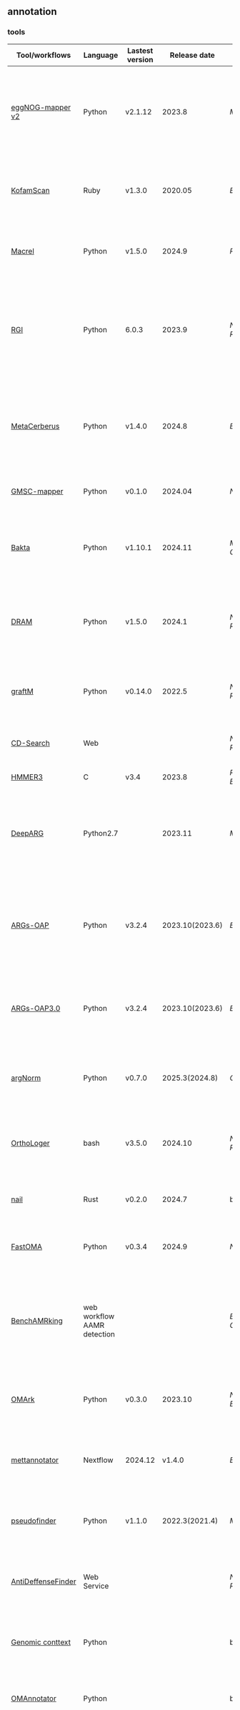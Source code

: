 ## annotation

### tools
| Tool/workflows | Language | Lastest version | Release date | Journal | Pub Date | Paper title | Notes |
| -------------- | -------- | --------------- | ------------ | ------- | -------- | ----------- | ----- |
| [eggNOG-mapper v2](https://github.com/eggnogdb/eggnog-mapper) | Python | v2.1.12 | 2023.8 | _Mol Biol Evol_ | 2021.10 | [eggNOG-mapper v2: functional annotation, orthology assignments, and domain prediction at the metagenomic scale](https://doi.org/10.1093/molbev/msab293)
| [KofamScan](https://www.genome.jp/ftp/tools/kofam_scan/) | Ruby | v1.3.0 | 2020.05 | _Bioinformatics_ | 2019.11 | [KofamKOALA: KEGG ortholog assignment based on profile HMM and adaptive score threshold](https://doi.org/10.1093/bioinformatics/btz859)
| [Macrel](https://github.com/BigDataBiology/macrel) | Python | v1.5.0 | 2024.9 | _PeerJ_ | 2020.12 | [Macrel: antimicrobial peptide screening in genomes and metagenomes](https://doi.org/10.7717/peerj.10555)
| [RGI](https://github.com/arpcard/rgi) | Python | 6.0.3 | 2023.9 | _Nucleic Acids Res_ | 2023.1 | [CARD 2023: expanded curation, support for machine learning, and resistome prediction at the Comprehensive Antibiotic Resistance Database](https://doi.org/10.1093/nar/gkac920)
| [MetaCerberus](https://github.com/raw-lab/metacerberus) | Python | v1.4.0 | 2024.8 | _Bioinformatics_ | 2024.2 | [MetaCerberus: distributed highly parallelized HMM-based processing for robust functional annotation across the tree of life](https://doi.org/10.1093/bioinformatics/btae119)
| [GMSC-mapper](https://github.com/BigDataBiology/GMSC-mapper) | Python | v0.1.0 | 2024.04 | _Nat Commun_ | 2024.08 | [A catalog of small proteins from the global microbiome](https://doi.org/10.1038/s41467-024-51894-6)
| [Bakta](https://github.com/oschwengers/bakta) | Python | v1.10.1 | 2024.11 | _Microb Genomics_ |  2021.11 | [Bakta: rapid and standardized annotation of bacterial genomes via alignment-free sequence identification](https://doi.org/10.1099/mgen.0.000685) | [web version](https://bakta.computational.bio)
| [DRAM](https://github.com/WrightonLabCSU/DRAM) | Python | v1.5.0 | 2024.1 | _Nucleic Acids Res_ | 2020.9 | [DRAM for distilling microbial metabolism to automate the curation of microbiome function](https://doi.org/10.1093/nar/gkaa621)
| [graftM](https://github.com/geronimp/graftM) | Python | v0.14.0 | 2022.5 | _Nucleic Acids Res_ | 2018.6 | [GraftM: a tool for scalable, phylogenetically informed classification of genes within metagenomes](https://doi.org/10.1093/nar/gky174)
| [CD-Search](http://www.ncbi.nlm.nih.gov/Structure/cdd/wrpsb.cgi) | Web | | | _Nucleic Acids Res_ | 2004.7 | [CD-Search: protein domain annotations on the fly](https://doi.org/10.1093/nar/gkh454)
| [HMMER3](https://github.com/EddyRivasLab/hmmer) | C | v3.4 | 2023.8 | _PLoS Comput Biol_ | 2011.10 | [Accelerated profile HMM searches](https://doi.org/10.1371/journal.pcbi.1002195)
| [DeepARG](https://github.com/gaarangoa/deeparg) | Python2.7 | | 2023.11 | _Microbiome_ | 2018.2 | [DeepARG: a deep learning approach for predicting antibiotic resistance genes from metagenomic data](https://doi.org/10.1186/s40168-018-0401-z)
| [ARGs-OAP](https://github.com/xinehc/args_oap) | Python | v3.2.4 | 2023.10(2023.6) | _Bioinformatics_ | 2016.8 | [ARGs-OAP: online analysis pipeline for antibiotic resistance genes detection from metagenomic data using an integrated structured ARG-database](https://doi.org/10.1093/bioinformatics/btw136)
| [ARGs-OAP3.0](https://github.com/xinehc/args_oap) | Python | v3.2.4 | 2023.10(2023.6) | _Engineering_ | 2023.8 | [ARGs-OAP v3.0: Antibiotic-Resistance Gene Database Curation and Analysis Pipeline Optimization.](https://doi.org/10.1016/j.eng.2022.10.011)
| [argNorm](https://github.com/BigDataBiology/argNorm) | Python | v0.7.0 | 2025.3(2024.8) | _QUT ePrints_ | 2024.10 | [argNorm: Normalization of antibiotic resistance gene annotations to the Antibiotic Resistance Ontology (ARO)](https://eprints.qut.edu.au/252448/)
| [OrthoLoger](https://orthologer.ezlab.org) | bash | v3.5.0 | 2024.10 | _Nucleic Acids Res_ | 2022.11 | [OrthoDB v11: annotation of orthologs in the widest sampling of organismal diversity](https://doi.org/10.1093/nar/gkac998)
| [nail](https://github.com/TravisWheelerLab/nail) | Rust | v0.2.0 | 2024.7 | bioRxiv | 2024.1 | [nail: software for high-speed, high-sensitivity protein sequence annotation](https://doi.org/10.1101/2024.01.27.577580)
| [FastOMA](https://github.com/DessimozLab/FastOMA/) | Python | v0.3.4 | 2024.9 | _Nat Methods_ | 2025.1 | [Orthology inference at scale with FastOMA](https://doi.org/10.1038/s41592-024-02552-8)
| [BenchAMRking](https://erasmusmc-bioinformatics.github.io/benchAMRking/) | web workflow AAMR detection ||| _BMC Genomics_ | 2025.1 | [BenchAMRking: a Galaxy-based platform for illustrating the major issues associated with current antimicrobial resistance (AMR) gene prediction workflows.](https://doi.org/10.1186/s12864-024-11158-5)
| [OMArk](https://github.com/DessimozLab/OMArk) | Python | v0.3.0 | 2023.10 | _Nat Biotechnol_ |  2024.2 | [Quality assessment of gene repertoire annotations with OMArk](https://doi.org/10.1038/s41587-024-02147-w)
| [mettannotator](https://github.com/EBI-Metagenomics/mettannotator) | Nextflow | 2024.12 | v1.4.0 | _Bioinformatics_ | 2025.1 | [mettannotator: a comprehensive and scalable Nextflow annotation pipeline for prokaryotic assemblies](https://doi.org/10.1093/bioinformatics/btaf037)
| [pseudofinder](https://github.com/filip-husnik/pseudofinder) | Python | v1.1.0 | 2022.3(2021.4) | _Mol Biol Evol_ | 2022.7 | [Pseudofinder: Detection of Pseudogenes in Prokaryotic Genomes](https://doi.org/10.1093/molbev/msac153)
| [AntiDeffenseFinder](https://defensefinder.mdmlab.fr/) | Web Service ||| _Nucleic Acids Res_ | 2025.1 | [Exploring the diversity of anti-defense systems across prokaryotes, phages and mobile genetic elements](https://doi.org/10.1093/nar/gkae1171)
| [Genomic conttext](https://github.com/bio-ontology-research-group/Genomic_context) | Python ||| bioRxiv | 2024.10 | [Context-based protein function prediction in bacterial genomes.](https://doi.org/10.1101/2024.10.14.618363) | a step by step tutorial
| [OMAnnotator](https://github.com/DessimozLab/OMAnnotator) | Python ||| bioRxiv | 2024.11 | [OMAnnotator: a novel approach to building an annotated consensus genome sequence](https://doi.org/10.1101/2024.12.04.626846)
| [MHCScan](https://github.com/Arkadiy-Garber/MHCscan) | Python ||| _Front Microbiol_ | 2024.10 | [Large-scale prediction of outer-membrane multiheme cytochromes uncovers hidden diversity of electroactive bacteria and underlying pathways](https://doi.org/10.3389/fmicb.2024.1448685)
| [DRAMMA](https://github.com/burstein-lab/DRAMMA) | Python ||| _Microbiome_ | 2025.3 | [DRAMMA: a multifaceted machine learning approach for novel antimicrobial resistance gene detection in metagenomic data](https://doi.org/10.1186/s40168-025-02055-4)
| [ChroQueTas](https://github.com/nmquijada/ChroQueTas) | Shell | v0.4.2 | 2024.10 | bioRxiv | 2024.10 | [FungAMR: A comprehensive portrait of antimicrobial resistance mutations in fungi](https://www.biorxiv.org/content/10.1101/2024.10.07.617009v1) | Fungi, work with FungAMR
| [MICROPHERRET](https://github.com/BizzoTL/MICROPHERRET/) | Python ||| _Environ Microbiome_ | 2024.8 | [MICROPHERRET: MICRObial PHEnotypic tRait ClassifieR using Machine lEarning Techniques](https://doi.org/10.1186/s40793-024-00600-6)


### databases
| Tool/workflows | Type | Lastest version | Release date | Journal | Pub Date | Paper title | Notes |
| -------------- | ---- | --------------- | ------------ | ------- | -------- | ----------- | ----- |
| [eggNOG 6.0](http://eggnog6.embl.de/) | AA Genes | v6.0 | 2022.09 | _Nucleic Acids Res_ | 2022.11 | [eggNOG 6.0: Enabling comparative genomics across 12,535 organisms](https://doi.org/10.1093/nar/gkac1022)
| [KEGG](https://www.genome.jp/kegg/) | AA Genes | 111.0 | 2024.08 | _Nucleic Acids Res_ | 2016.1 | [KEGG as a reference resource for gene and protein annotation](https://doi.org/10.1093/nar/gkv1070)
| [CAZy](http://www.cazy.org) | AA | web || _Nucleic Acids Res_ | 2022.1 | [The carbohydrate-active enzyme database: functions and literature](https://doi.org/10.1093/nar/gkab1045)
| [CARD](https://card.mcmaster.ca) | ARG | v3.3.0 | 2024.08 | _Nucleic Acids Res_ | 2023.01 | [CARD 2023: expanded curation, support for machine learning, and resistome prediction at the Comprehensive Antibiotic Resistance Database](https://doi.org/10.1093/nar/gkac920)
| [UniProt](https://www.uniprot.org) | AA genes | v2024_04 | 2024.07 | _Nucleic Acids Res_ | 2022.11 | [The UniProt Consortium. UniProt: the Universal Protein Knowledgebase in 2023](https://doi.org/10.1093/nar/gkac1052)
| [UniProt](https://www.uniprot.org/) | AA genes | v2024_5 || _Nucleic Acids Res_ | 2024.11 | [UniProt: the Universal Protein Knowledgebase in 2025.](https://doi.org/10.1093/nar/gkae1010)
| [ISOSDB](https://github.com/joshuakirsch/pseudoR) | IS Sequences | v3 | 2023.12 | _Cell Host Microbe_ | 2024.05 | [A metagenomics pipeline reveals insertion sequence-driven evolution of the microbiota](https://doi.org/10.1016/j.chom.2024.03.005)
| [AMPSphere](https://ampsphere.big-data-biology.org/home) | AMP | v2022-03 | 2022.03 | _Cell_ | 2024.07 | [Discovery of antimicrobial peptides in the global microbiome with machine learning](https://doi.org/10.1016/j.cell.2024.05.013)
| [DRAMP](http://dramp.cpu-bioinfor.org) | AMP | v4.0 | 2024.09 | _Nucleic Acids Res_ | 2022.01 | [DRAMP 3.0: an enhanced comprehensive data repository of antimicrobial peptides](https://doi.org/10.1093/nar/gkab651)
| [GMSC](https://gmsc.big-data-biology.org) | smORF | v1.0 | 2024.08 | _Nat Commun_ | 2024.08 | [A catalog of small proteins from the global microbiome](https://doi.org/10.1038/s41467-024-51894-6)
| [TCDB](https://www.tcdb.org) | transporters | 2024-09 | 2024.09 | _Nucleic Acids Res_ | 2021.01 | [The Transporter Classification Database (TCDB): 2021 update](https://doi.org/10.1093/nar/gkaa1004)
| [VFDB](http://www.mgc.ac.cn/VFs/main.htm) | virulence factors | 2024.9 || _Nucleic Acids Res_ | 2022.1 | [VFDB 2022: a general classification scheme for bacterial virulence factors](https://doi.org/10.1093/nar/gkab1107)
| [DoriC](https://tubic.org/doric/home) | oriC | v12.1 || _Nucleic Acids Res_ | 2023.1 | [DoriC 12.0: an updated database of replication origins in both complete and draft prokaryotic genomes.](https://doi.org/10.1093/nar/gkac964)
| [TIGRAFMs](http://tigrfams.jcvi.org/cgi-bin/index.cgi) | protein sequence | v15.0 | 2014.9 | _Nucleic Acids Res_ | 2001.1 | [TIGRFAMs: a protein family resource for the functional identification of proteins.](https://doi.org/10.1093/nar/29.1.41)
| [Pfam](https://www.ebi.ac.uk/interpro/download/Pfam/) | protein sequences | v37.0 | 2024.5 | _Nucleic Acids Res_ | 2021.1 | [Pfam: The protein families database in 2021.](https://doi.org/10.1093/nar/gkaa913)
| [Rfam](https://rfam.org) | microRNA | v15 | 2024.9 | _Nucleic Acids Res_ | 2021.1 | [Rfam 14: expanded coverage of metagenomic, viral and microRNA families](https://doi.org/10.1093/nar/gkaa1047)
| [PHI](https://phi5.phi-base.org) | Pathogen Host Interactions | v5.0 | 2024.3 | _Nucleic Acids Res_ | 2022.1 | [PHI-base in 2022: a multi-species phenotype database for Pathogen–Host Interactions](https://doi.org/10.1093/nar/gkab1037)
| [oriTDB](https://bioinfo-mml.sjtu.edu.cn/oriTDB2/) |||| _Nucleic Acids Res_ | 2024.10 | [oriTDB: a database of the origin-of-transfer regions of bacterial mobile genetic elements](https://doi.org/10.1093/nar/gkae869)
| [COG](https://www.ncbi.nlm.nih.gov/research/COG) |||| _Nucleic Acids Res_ | 2024.11 | [COG database update 2024](https://doi.org/10.1093/nar/gkae983) | [FTP](https://ftp.ncbi.nlm.nih.gov/pub/COG/)
| [OrthoDB](https://www.orthodb.org) || v11.0 || _Nucleic Acids Res_ | 2022.11 | [OrthoDB v11: annotation of orthologs in the widest sampling of organismal diversity](https://doi.org/10.1093/nar/gkac998)
| [CAZyme3D](https://pro.unl.edu/CAZyme3D/) | web ||| bioRxiv | 2024.12 | [CAZyme3D: a database of 3D structures for carbohydrate-active enzymes](https://doi.org/10.1101/2024.12.27.630555)
| [S9BactDB](http://caps.ncbs.res.in/S9BactDB) | S9 proteases | web || bioRxiv | 2025.1 | [S9BactDB: A database for S9 family of proteases in bacterial genomes](https://doi.org/10.1101/2025.01.01.631042)
| [FungAMR](https://github.com/Landrylab/FungAMR) | Fungi AMR ||| bioRxiv | 2024.10 | [FungAMR: A comprehensive portrait of antimicrobial resistance mutations in fungi](https://www.biorxiv.org/content/10.1101/2024.10.07.617009v1) | work with ChroQueTas

### gennome content analysis
| Tool/workflows | Language | Lastest version | Release date | Journal | Pub Date | Paper title | Notes |
| -------------- | -------- | --------------- | ------------ | ------- | -------- | ----------- | ----- |
| [doubletrouble](https://github.com/almeidasilvaf/doubletrouble) | R | v1.6.0 | 2025.2 | _Bioinformatics_ | 2025.2 | [doubletrouble: an R/Bioconductor package for the identification, classification, and analysis of gene and genome duplications](https://doi.org/10.1093/bioinformatics/btaf043)
| [gyoza](https://github.com/durr1602/gyoza) | snakemake | v11.0.0 | 2025.2 | bioRxiv | 2025.2 | [gyōza: a Snakemake workflow for modular analysis of deep-mutational scanning data](https://doi.org/10.1101/2025.02.19.639168)

### protein structure
| Tool/workflows | Language | Lastest version | Release date | Journal | Pub Date | Paper title | Notes |
| -------------- | -------- | --------------- | ------------ | ------- | -------- | ----------- | ----- |
| [Chai-1](https://github.com/chaidiscovery/chai-lab) | Python | v0.0.1 | 2024.09 |  blog | 2024.09 | [Introducing Chai-1: Decoding the molecular interactions of life](https://www.chaidiscovery.com/blog/introducing-chai-1)
| [AlphaFold2](https://github.com/google-deepmind/alphafold) | Python | v2.3.2 | 2023.04 | _Nature_ | 2021.07 | [Highly accurate protein structure prediction with AlphaFold](https://doi.org/10.1038/s41586-021-03819-2)
| [AlphaFold3](https://www.alphafoldserver.com/) | Web Service ||| _Nature_ | 2024.05 | [Accurate structure prediction of biomolecular interactions with AlphaFold 3.](https://doi.org/10.1038/s41586-024-07487-w)
| [DNAproDB](https://dnaprodb.usc.edu/) | Online database ||| _Nucleic Acids Res_ | 2024.11 | [DNAproDB: an updated database for the automated and interactive analysis of protein–DNA complexes](https://doi.org/10.1093/nar/gkae970)


### elements 
| Tool/workflows | Language | Lastest version | Release date | Journal | Pub Date | Paper title | Notes |
| -------------- | -------- | --------------- | ------------ | ------- | -------- | ----------- | ----- |
| [DeepInverton](https://github.com/HUST-NingKang-Lab/DeepInverton) | Python | NoReleaseTag || _Nucleic Acids Res_ | 2024.10 | [Deep learning revealed the distribution and evolution patterns for invertible promoters across bacterial lineages](https://doi.org/10.1093/nar/gkae966)

### bacteriophage
| Tool/workflows | Language | Lastest version | Release date | Journal | Pub Date | Paper title | Notes |
| -------------- | -------- | --------------- | ------------ | ------- | -------- | ----------- | ----- |
| [SatelliteFinder](https://hub.docker.com/r/gempasteur/satellite_finder) | Docker ||| _Nucleic Acids Res_ | 2023.3 |[Identification and characterization of thousands of bacteriophage satellites across bacteria](https://doi.org/10.1093/nar/gkad123) | [Galaxy Service ](https://galaxy.pasteur.fr/root?tool_id=toolshed.pasteur.fr/repos/fmareuil/satellitefinder/SatelliteFinder/0.9)
| [Jaeger](https://github.com/MGXlab/Jaeger) | Python | v1.3.30-alpha | 2024.8(2024.4) | bioRxiv | 2024.9 | [Jaeger: an accurate and fast deep-learning tool to detect bacteriophage sequences.](https://doi.org/10.1101/2024.09.24.612722)
| [PhageGE](http://jason-zhao.shinyapps.io/PhageGE_Update/) | Web Platform ||| _GigaScience_ | 2024.9 | [PhageGE: an interactive web platform for exploratory analysis and visualization of bacteriophage genomes](https://doi.org/10.1093/gigascience/giae074)